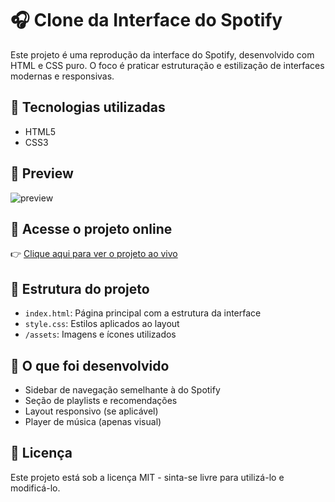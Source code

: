 # 🎧 Clone da Interface do Spotify

Este projeto é uma reprodução da interface do Spotify, desenvolvido com HTML e CSS puro. O foco é praticar estruturação e estilização de interfaces modernas e responsivas.

## 🚀 Tecnologias utilizadas

- HTML5
- CSS3

## 📸 Preview

![preview](https://drive.google.com/file/d/1VIHGDJ3drQY2z1JDmmFOtbffYf0ibz3a/view)

## 🔗 Acesse o projeto online

👉 [Clique aqui para ver o projeto ao vivo](http://127.0.0.1:5500/index.html)

## 📁 Estrutura do projeto

- `index.html`: Página principal com a estrutura da interface
- `style.css`: Estilos aplicados ao layout
- `/assets`: Imagens e ícones utilizados

## 🎨 O que foi desenvolvido

- Sidebar de navegação semelhante à do Spotify
- Seção de playlists e recomendações
- Layout responsivo (se aplicável)
- Player de música (apenas visual)

## 📄 Licença

Este projeto está sob a licença MIT - sinta-se livre para utilizá-lo e modificá-lo.
